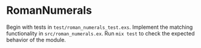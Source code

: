# RomanNumerals
Begin with tests in `test/roman_numerals_test.exs`. Implement the matching functionality in `src/roman_numerals.ex`. Run `mix test` to check the expected behavior of the module.
